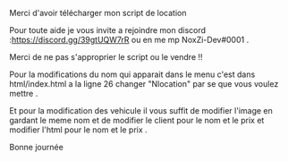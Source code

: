 Merci d'avoir télécharger mon script de location

Pour toute aide je vous invite a rejoindre mon discord :https://discord.gg/39gtUQW7rR ou en me mp NoxZi-Dev#0001  .

Merci de ne pas s'approprier le script ou le vendre !!

Pour la modifications du nom qui apparait dans le menu c'est dans html/index.html a la ligne 26 changer "Nlocation" par se que vous voulez mettre .

Et pour la modification des vehicule il vous suffit de modifier l'image en gardant le meme nom et de modifier le client pour le nom et le prix et modifier l'html pour le nom et le prix .

Bonne journée